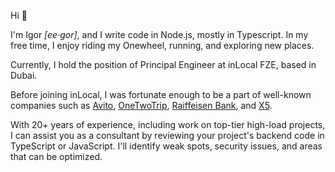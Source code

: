 Hi 👋

I'm Igor *[ee·gor]*, and I write code in Node.js, mostly in Typescript. In my free time, I enjoy riding my Onewheel, running, and exploring new places.

Currently, I hold the position of Principal Engineer at inLocal FZE, based in Dubai.

Before joining inLocal, I was fortunate enough to be a part of well-known companies such as [Avito](https://www.avito.ru "The largest classified in the world"), [OneTwoTrip](https://www.onetwotrip.com/en-us/ "Hotel search engine"), [Raiffeisen Bank](https://www.raiffeisen.ru/en/), and [X5](https://www.x5.ru/en/ "Top-3 grocery delivery service").

With 20+ years of experience, including work on top-tier high-load projects, I can assist you as a consultant by reviewing your project's backend code in TypeScript or JavaScript. I'll identify weak spots, security issues, and areas that can be optimized.
